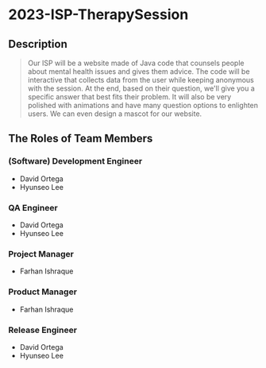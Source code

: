 # 2023-ISP-TherapySession

## Description
> Our ISP will be a website made of Java code that counsels people about mental health issues and gives them advice. The code will be interactive that collects data from the user while keeping anonymous with the session. At the end, based on their question, we'll give you a specific answer that best fits their problem. It will also be very polished with animations and have many question options to enlighten users. We can even design a mascot for our website.

## The Roles of Team Members
### (Software) Development Engineer
- David Ortega
- Hyunseo Lee
### QA Engineer
- David Ortega
- Hyunseo Lee
### Project Manager
- Farhan Ishraque
### Product Manager
- Farhan Ishraque
### Release Engineer
- David Ortega
- Hyunseo Lee

